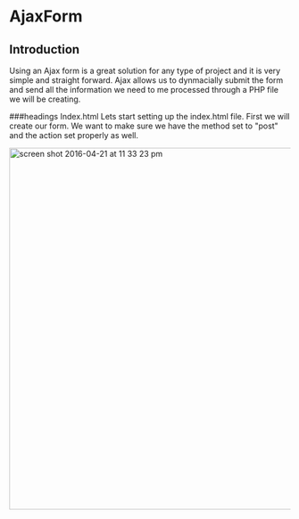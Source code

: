 # AjaxForm
## Introduction 

Using an Ajax form is a great solution for any type of project and it is very simple and straight forward. Ajax allows us to dynmacially submit the form and send all the information we need to me processed through a PHP file we will be creating.

###headings Index.html
Lets start setting up the index.html file. First we will create our form. We want to make sure we have the method set to "post" and the action set properly as well. 

<img width="649" alt="screen shot 2016-04-21 at 11 33 23 pm" src="https://cloud.githubusercontent.com/assets/10456029/14732953/4ac8318c-081c-11e6-9eb8-dbe2e7303a9b.png">
